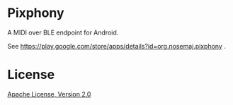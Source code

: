 Pixphony
====================
A MIDI over BLE endpoint for Android.

See https://play.google.com/store/apps/details?id=org.nosemaj.pixphony .

License
=======
[Apache License, Version 2.0](http://www.apache.org/licenses/LICENSE-2.0)
